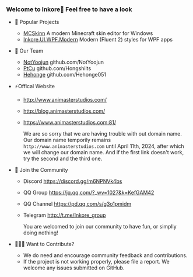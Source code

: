 ### Welcome to Inkore👋 Feel free to have a look

- 🔭 Popular Projects
  - [MCSkinn](https://github.com/InkoreStudios/MCSkinn)
    A modern Minecraft skin editor for Windows
  - [Inkore.UI.WPF.Modern](https://github.com/InkoreStudios/Inkore.UI.WPF.Modern)
    Modern (Fluent 2) styles for WPF apps

- 💎 Our Team
  - [NotYoojun](https://www.github.com/NotYoojun) github.com/NotYoojun
  - [PtCu](https://www.github.com/Hongshiits) github.com/Hongshiits
  - [Hehonge](https://www.github.com/Hehonge051) github.com/Hehonge051

- ⚡Offical Website
  - <http://www.animasterstudios.com/>
  - <http://blog.animasterstudios.com/>
  - <https://www.animasterstudios.com:81/>
  
    We are so sorry that we are having trouble with out domain name. Our domain name temporily remains `http://www.animasterstudios.com` until April 11th, 2024, after which we will change our domain name. And if the first link doesn't work, try the second and the third one.

- 🎏 Join the Community
  
  - Discord https://discord.gg/m6NPNVk4bs
  - QQ Group https://jq.qq.com/?_wv=1027&k=KefGAM42
  - QQ Channel https://pd.qq.com/s/g3o1pmidm
  - Telegram http://t.me/Inkore_group
  
    You are welcomed to join our community to have fun, or simplly doing nothing!

- 👨🏻‍🎨 Want to Contribute?

  - We do need and encourage community feedback and contributions.
  - If the project is not working properly, please file a report. We welcome any issues submitted on GitHub.

